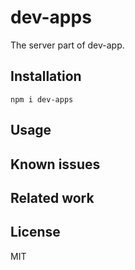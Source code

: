 # dev-apps

The server part of dev-app.

## Installation

```
npm i dev-apps
```

## Usage

## Known issues

## Related work

## License

MIT
